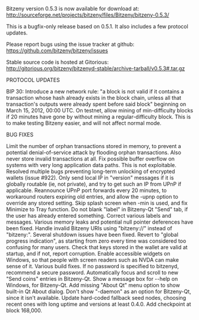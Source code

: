 Bitzeny version 0.5.3 is now available for download at:
http://sourceforge.net/projects/bitzeny/files/Bitzeny/bitzeny-0.5.3/

This is a bugfix-only release based on 0.5.1.
It also includes a few protocol updates.

Please report bugs using the issue tracker at github:
https://github.com/bitzeny/bitzeny/issues

Stable source code is hosted at Gitorious:
http://gitorious.org/bitzeny/bitzenyd-stable/archive-tarball/v0.5.3#.tar.gz

PROTOCOL UPDATES

BIP 30: Introduce a new network rule: "a block is not valid if it contains a transaction whose hash already exists in the block chain, unless all that transaction's outputs were already spent before said block" beginning on March 15, 2012, 00:00 UTC.
On testnet, allow mining of min-difficulty blocks if 20 minutes have gone by without mining a regular-difficulty block. This is to make testing Bitzeny easier, and will not affect normal mode.

BUG FIXES

Limit the number of orphan transactions stored in memory, to prevent a potential denial-of-service attack by flooding orphan transactions. Also never store invalid transactions at all.
Fix possible buffer overflow on systems with very long application data paths. This is not exploitable.
Resolved multiple bugs preventing long-term unlocking of encrypted wallets
(issue #922).
Only send local IP in "version" messages if it is globally routable (ie, not private), and try to get such an IP from UPnP if applicable.
Reannounce UPnP port forwards every 20 minutes, to workaround routers expiring old entries, and allow the -upnp option to override any stored setting.
Skip splash screen when -min is used, and fix Minimize to Tray function.
Do not blank "label" in Bitzeny-Qt "Send" tab, if the user has already entered something.
Correct various labels and messages.
Various memory leaks and potential null pointer deferences have been fixed.
Handle invalid Bitzeny URIs using "bitzeny://" instead of "bitzeny:".
Several shutdown issues have been fixed.
Revert to "global progress indication", as starting from zero every time was considered too confusing for many users.
Check that keys stored in the wallet are valid at startup, and if not, report corruption.
Enable accessible widgets on Windows, so that people with screen readers such as NVDA can make sense of it.
Various build fixes.
If no password is specified to bitzenyd, recommend a secure password.
Automatically focus and scroll to new "Send coins" entries in Bitzeny-Qt.
Show a message box for --help on Windows, for Bitzeny-Qt.
Add missing "About Qt" menu option to show built-in Qt About dialog.
Don't show "-daemon" as an option for Bitzeny-Qt, since it isn't available.
Update hard-coded fallback seed nodes, choosing recent ones with long uptime and versions at least 0.4.0.
Add checkpoint at block 168,000.
